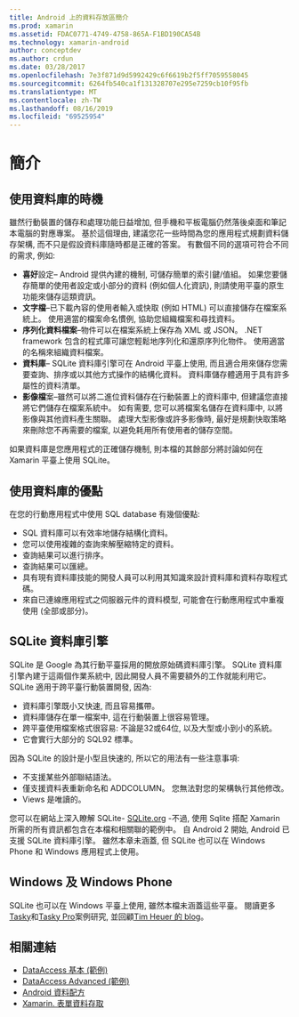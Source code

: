 ```yaml
---
title: Android 上的資料存放區簡介
ms.prod: xamarin
ms.assetid: FDAC0771-4749-4758-865A-F1BD190CA54B
ms.technology: xamarin-android
author: conceptdev
ms.author: crdun
ms.date: 03/28/2017
ms.openlocfilehash: 7e3f871d9d5992429c6f6619b2f5ff7059558045
ms.sourcegitcommit: 6264fb540ca1f131328707e295e7259cb10f95fb
ms.translationtype: MT
ms.contentlocale: zh-TW
ms.lasthandoff: 08/16/2019
ms.locfileid: "69525954"
---
```

# <a name="introduction"></a>簡介

## <a name="when-to-use-a-database"></a>使用資料庫的時機

雖然行動裝置的儲存和處理功能日益增加, 但手機和平板電腦仍然落後桌面和筆記本電腦的對應專案。 基於這個理由, 建議您花一些時間為您的應用程式規劃資料儲存架構, 而不只是假設資料庫隨時都是正確的答案。 有數個不同的選項可符合不同的需求, 例如:

- **喜好**設定– Android 提供內建的機制, 可儲存簡單的索引鍵/值組。 如果您要儲存簡單的使用者設定或小部分的資料 (例如個人化資訊), 則請使用平臺的原生功能來儲存這類資訊。
- **文字檔**–已下載內容的使用者輸入或快取 (例如 HTML) 可以直接儲存在檔案系統上。 使用適當的檔案命名慣例, 協助您組織檔案和尋找資料。
- **序列化資料檔案**–物件可以在檔案系統上保存為 XML 或 JSON。 .NET framework 包含的程式庫可讓您輕鬆地序列化和還原序列化物件。 使用適當的名稱來組織資料檔案。
- **資料庫**– SQLite 資料庫引擎可在 Android 平臺上使用, 而且適合用來儲存您需要查詢、排序或以其他方式操作的結構化資料。 資料庫儲存體適用于具有許多屬性的資料清單。
- **影像檔**案–雖然可以將二進位資料儲存在行動裝置上的資料庫中, 但建議您直接將它們儲存在檔案系統中。 如有需要, 您可以將檔案名儲存在資料庫中, 以將影像與其他資料產生關聯。 處理大型影像或許多影像時, 最好是規劃快取策略來刪除您不再需要的檔案, 以避免耗用所有使用者的儲存空間。

如果資料庫是您應用程式的正確儲存機制, 則本檔的其餘部分將討論如何在 Xamarin 平臺上使用 SQLite。

## <a name="advantages-of-using-a-database"></a>使用資料庫的優點

在您的行動應用程式中使用 SQL database 有幾個優點:

- SQL 資料庫可以有效率地儲存結構化資料。
- 您可以使用複雜的查詢來解壓縮特定的資料。
- 查詢結果可以進行排序。
- 查詢結果可以匯總。
- 具有現有資料庫技能的開發人員可以利用其知識來設計資料庫和資料存取程式碼。
- 來自已連線應用程式之伺服器元件的資料模型, 可能會在行動應用程式中重複使用 (全部或部分)。


## <a name="sqlite-database-engine"></a>SQLite 資料庫引擎

SQLite 是 Google 為其行動平臺採用的開放原始碼資料庫引擎。 SQLite 資料庫引擎內建于這兩個作業系統中, 因此開發人員不需要額外的工作就能利用它。 SQLite 適用于跨平臺行動裝置開發, 因為:

- 資料庫引擎既小又快速, 而且容易攜帶。
- 資料庫儲存在單一檔案中, 這在行動裝置上很容易管理。
- 跨平臺使用檔案格式很容易: 不論是32或64位, 以及大型或小到小的系統。
- 它會實行大部分的 SQL92 標準。


因為 SQLite 的設計是小型且快速的, 所以它的用法有一些注意事項:

- 不支援某些外部聯結語法。
- 僅支援資料表重新命名和 ADDCOLUMN。 您無法對您的架構執行其他修改。
- Views 是唯讀的。


您可以在網站上深入瞭解 SQLite- [SQLite.org](http://SQLite.org) -不過, 使用 Sqlite 搭配 Xamarin 所需的所有資訊都包含在本檔和相關聯的範例中。 自 Android 2 開始, Android 已支援 SQLite 資料庫引擎。
雖然本章未涵蓋, 但 SQLite 也可以在 Windows Phone 和 Windows 應用程式上使用。

## <a name="windows-and-windows-phone"></a>Windows 及 Windows Phone

SQLite 也可以在 Windows 平臺上使用, 雖然本檔未涵蓋這些平臺。
閱讀更多[Tasky](~/cross-platform/app-fundamentals/building-cross-platform-applications/case-study-tasky.md)和[Tasky Pro](~/cross-platform/app-fundamentals/building-cross-platform-applications/case-study-tasky.md)案例研究, 並回顧[Tim Heuer 的 blog](http://timheuer.com/blog/archive/2012/06/28/seeding-your-metro-style-app-with-sqlite-database.aspx)。


## <a name="related-links"></a>相關連結

- [DataAccess 基本 (範例)](https://github.com/xamarin/mobile-samples/tree/master/DataAccess/Basic)
- [DataAccess Advanced (範例)](https://github.com/xamarin/mobile-samples/tree/master/DataAccess/Advanced)
- [Android 資料配方](https://github.com/xamarin/recipes/tree/master/Recipes/android/data)
- [Xamarin. 表單資料存取](~/xamarin-forms/data-cloud/data/databases.md)
